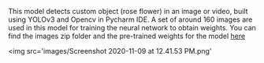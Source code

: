 
This model detects custom object (rose flower) in an image or video, built using YOLOv3 and Opencv in Pycharm IDE. A set of around 160 images are used in this model
for training the neural network to obtain weights. You can find the images zip folder and the pre-trained weights for the model <a href='https://drive.google.com/drive/folders/1XkKcsguFQ6qwgggkPtDNcOFGsZ6x29ON?usp=sharing'>here</a>



<img src='images/Screenshot 2020-11-09 at 12.41.53 PM.png'
